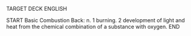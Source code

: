 TARGET DECK
ENGLISH

START
Basic
Combustion
Back: n. 1 burning. 2 development of light and heat from the chemical combination of a substance with oxygen.
END
